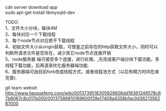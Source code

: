 
cdn server download app   
sudo apt-get install libmysqld-dev  

TODO:  
1、文件大小分块，每块4M  
2、每块对应一个下载线程  
3、每个node节点对应若干下载线程  
4、初始文件大小从origin获取，可借鉴之前存在的http获取文件大小，同时可以判断所请求文件是否存在，减少其它node节点连接开销  
5、node服务器 端可接受多个连接，进行处理。,先完成客户端分块下载功能，多线程下载功能，后再逐渐优化服务器端功能.   
6、服务器端可由目前fork改成线程方式，或者线程池方式（以后有精力时间在来完善).   
  
git learn websit:  
http://www.liaoxuefeng.com/wiki/0013739516305929606dd18361248578c67b8067c8c017b000/00137586810169600f39e17409a4358b1ac0d3621356287000  
